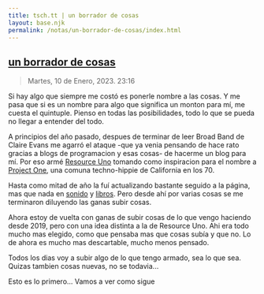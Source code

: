 ```yaml
---
title: tsch.tt | un borrador de cosas
layout: base.njk
permalink: /notas/un-borrador-de-cosas/index.html
---
```


## [un borrador de cosas](/notas/un-borrador-de-cosas)

> Martes, 10 de Enero, 2023. 23:16

Si hay algo que siempre me costó es ponerle nombre a las cosas. Y me pasa que si es un nombre para algo que significa un monton para mí, me cuesta el quintuple. Pienso en todas las posibilidades, todo lo que se pueda no llegar a entender del todo.

A principios del año pasado, despues de terminar de leer Broad Band de Claire Evans me agarró el ataque -que ya venia pensando de hace rato gracias a blogs de programacion y esas cosas- de hacerme un blog para mí. Por eso armé [Resource Uno](https://resourceuno.netlify.app) tomando como inspiracion para el nombre a [Project One](https://en.wikipedia.org/wiki/Project_One_(San_Francisco)), una comuna techno-hippie de California en los 70.

Hasta como mitad de año la fuí actualizando bastante seguido a la página, mas que nada en [sonido](https://resourceuno.netlify.app/sonido/) y [libros](https://resourceuno.netlify.app/libros/). Pero desde ahí por varias cosas se me terminaron diluyendo las ganas subir cosas.

Ahora estoy de vuelta con ganas de subir cosas de lo que vengo haciendo desde 2019, pero con una idea distinta a la de Resource Uno. Ahi era todo mucho mas elegido, como que pensaba mas que cosas subía y que no. Lo de ahora es mucho mas descartable, mucho menos pensado. 

Todos los dias voy a subir algo de lo que tengo armado, sea lo que sea. Quizas tambien cosas nuevas, no se todavia...

Esto es lo primero... Vamos a ver como sigue